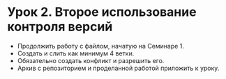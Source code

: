 # Урок 2. Второе использование контроля версий

* Продолжить работу с файлом, начатую на Семинаре 1.
* Создать и слить как минимум 4 ветки.
* Обязательно создать конфликт и разрешить его.
* Архив с репозиторием и проделанной работой приложить к уроку.